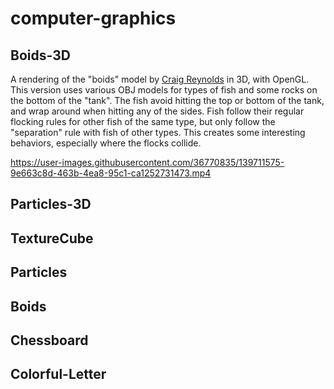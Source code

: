 ﻿# computer-graphics

## Boids-3D

A rendering of the "boids" model by [Craig Reynolds](https://www.red3d.com/cwr/boids/) in 3D, with OpenGL. This version uses various OBJ models for types of fish and some rocks on the bottom of the "tank". The fish avoid hitting the top or bottom of the tank, and wrap around when hitting any of the sides. Fish follow their regular flocking rules for other fish of the same type, but only follow the "separation" rule with fish of other types. This creates some interesting behaviors, especially where the flocks collide.

https://user-images.githubusercontent.com/36770835/139711575-9e663c8d-463b-4ea8-95c1-ca1252731473.mp4

## Particles-3D

## TextureCube

## Particles

## Boids

## Chessboard

## Colorful-Letter

